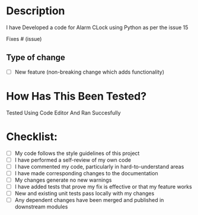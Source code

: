 # Description

I have Developed a code for Alarm CLock using Python as per the issue  15 

Fixes # (issue)


## Type of change


- [ ] New feature (non-breaking change which adds functionality)


# How Has This Been Tested?

Tested Using Code Editor And Ran Succesfully


# Checklist:

- [ ] My code follows the style guidelines of this project
- [ ] I have performed a self-review of my own code
- [ ] I have commented my code, particularly in hard-to-understand areas
- [ ] I have made corresponding changes to the documentation
- [ ] My changes generate no new warnings
- [ ] I have added tests that prove my fix is effective or that my feature works
- [ ] New and existing unit tests pass locally with my changes
- [ ] Any dependent changes have been merged and published in downstream modules
